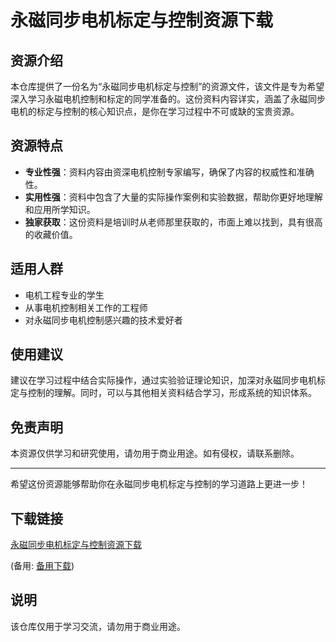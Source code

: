 # 永磁同步电机标定与控制资源下载

## 资源介绍

本仓库提供了一份名为“永磁同步电机标定与控制”的资源文件，该文件是专为希望深入学习永磁电机控制和标定的同学准备的。这份资料内容详实，涵盖了永磁同步电机的标定与控制的核心知识点，是你在学习过程中不可或缺的宝贵资源。

## 资源特点

- **专业性强**：资料内容由资深电机控制专家编写，确保了内容的权威性和准确性。
- **实用性强**：资料中包含了大量的实际操作案例和实验数据，帮助你更好地理解和应用所学知识。
- **独家获取**：这份资料是培训时从老师那里获取的，市面上难以找到，具有很高的收藏价值。

## 适用人群

- 电机工程专业的学生
- 从事电机控制相关工作的工程师
- 对永磁同步电机控制感兴趣的技术爱好者

## 使用建议

建议在学习过程中结合实际操作，通过实验验证理论知识，加深对永磁同步电机标定与控制的理解。同时，可以与其他相关资料结合学习，形成系统的知识体系。

## 免责声明

本资源仅供学习和研究使用，请勿用于商业用途。如有侵权，请联系删除。

---

希望这份资源能够帮助你在永磁同步电机标定与控制的学习道路上更进一步！

## 下载链接
[永磁同步电机标定与控制资源下载](https://pan.quark.cn/s/eb726b03a55b) 

(备用: [备用下载](https://pan.baidu.com/s/1GoEniT7wdrUJfEE-PqXzNg?pwd=1234))

## 说明

该仓库仅用于学习交流，请勿用于商业用途。
